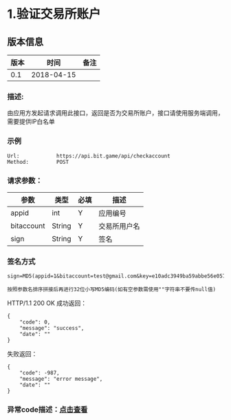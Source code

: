 # 1.验证交易所账户

## 版本信息
版本 | 时间 |   备注
-- | -- |   --
0.1 | 2018-04-15

### 描述:
由应用方发起请求调用此接口，返回是否为交易所账户，接口请使用服务端调用，需要提供IP白名单


### 示例

``` 
Url:            https://api.bit.game/api/checkaccount
Method:         POST

```

### 请求参数：


 参数           |     类型        |必填| 描述         
------------ |     -------------|--|         -----------
 appid    | int    |Y| 应用编号
 bitaccount    | String    |Y| 交易所用户名
 sign     | String        |Y| 签名   
 
 
 ### 签名方式
 ```
 sign=MD5(appid=1&bitaccount=test@gmail.com&key=e10adc3949ba59abbe56e057f20f883e).toLowerCase()
 
 按照参数名排序拼接后再进行32位小写MD5编码(如有空参数需使用""字符串不要传null值)
 ```
 
 HTTP/1.1 200 OK
成功返回：
``` 
{
    "code": 0,
    "message": "success",
    "date": ""
}
```
失败返回：
``` 
{
    "code": -987,
    "message": "error message",
    "date": ""
}
```

### 异常code描述：[点击查看](https://github.com/BitGameEN/OpenAPI/blob/master/BitGame%E6%B8%B8%E6%88%8F%E5%AF%B9%E6%8E%A5%E6%96%87%E6%A1%A3.md)
